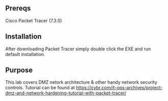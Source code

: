 ## Prereqs
Cisco Packet Tracer (7.3.0)

## Installation
After downloading Packet Tracer simply double
click the EXE and run default installation.

## Purpose
This lab covers DMZ netork architecture & other handy network security controls.
Tutorial can be found at https://cybr.com/it-ops-archives/project-dmz-and-network-hardening-tutorial-with-packet-tracer/
